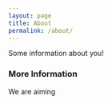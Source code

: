 ```yaml
---
layout: page
title: About
permalink: /about/
---
```


Some information about you!

### More Information

We are aiming

